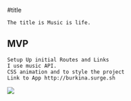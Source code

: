 

#title

    The title is Music is life.
  
## MVP

    Setup Up initial Routes and Links
    I use music API.
    CSS animation and to style the project
    Link to App http://burkina.surge.sh


![](https://i.imgur.com/Av9f5xU.png)

